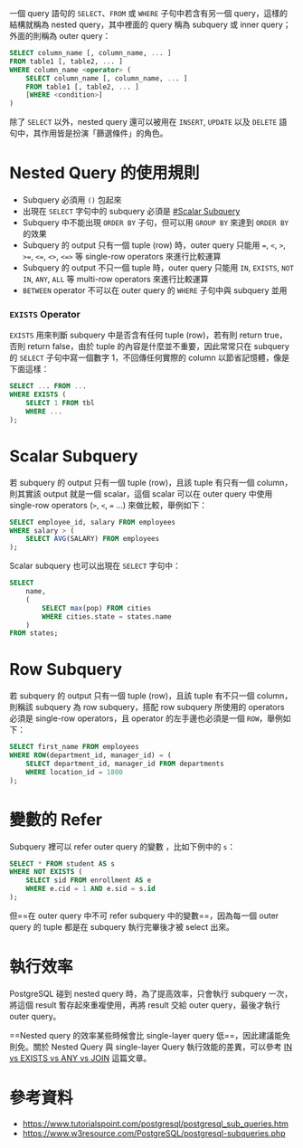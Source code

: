 一個 query 語句的 `SELECT`、`FROM` 或 `WHERE` 子句中若含有另一個 query，這樣的結構就稱為 nested query，其中裡面的 query 稱為 subquery 或 inner query；外面的則稱為 outer query：

```SQL
SELECT column_name [, column_name, ... ]
FROM table1 [, table2, ... ]
WHERE column_name <operator> (
    SELECT column_name [, column_name, ... ]
    FROM table1 [, table2, ... ]
    [WHERE <condition>]
)
```

除了 `SELECT` 以外，nested query 還可以被用在 `INSERT`, `UPDATE` 以及 `DELETE` 語句中，其作用皆是扮演「篩選條件」的角色。

# Nested Query 的使用規則

- Subquery 必須用 `()` 包起來
- 出現在 `SELECT` 字句中的 subquery 必須是 [#Scalar Subquery](</./Database/SQL/Nested Query.md#Scalar Subquery>)
- Subquery 中不能出現 `ORDER BY` 子句，但可以用 `GROUP BY` 來達到 `ORDER BY` 的效果
- Subquery 的 output 只有一個 tuple (row) 時，outer query 只能用 `=`, `<`, `>`, `>=`, `<=`, `<>`, `<=>` 等 single-row operators 來進行比較運算
- Subquery 的 output 不只一個 tuple 時，outer query 只能用 `IN`, `EXISTS`, `NOT IN`, `ANY`, `ALL` 等 multi-row operators 來進行比較運算
- `BETWEEN` operator 不可以在 outer query 的 `WHERE` 子句中與 subquery 並用

### `EXISTS` Operator

`EXISTS` 用來判斷 subquery 中是否含有任何 tuple (row)，若有則 return true，否則 return false，由於 tuple 的內容是什麼並不重要，因此常常只在 subquery 的 `SELECT` 子句中寫一個數字 1，不回傳任何實際的 column 以節省記憶體，像是下面這樣：

```SQL
SELECT ... FROM ...
WHERE EXISTS (
    SELECT 1 FROM tbl
    WHERE ...
);
```

# Scalar Subquery

若 subquery 的 output 只有一個 tuple (row)，且該 tuple 有只有一個 column，則其實該 output 就是一個 scalar，這個 scalar 可以在 outer query 中使用 single-row operators (`>`, `<`, `=` …) 來做比較，舉例如下：

```SQL
SELECT employee_id, salary FROM employees
WHERE salary > (
    SELECT AVG(SALARY) FROM employees
);
```

Scalar subquery 也可以出現在 `SELECT` 字句中：

```SQL
SELECT
    name,
    (
        SELECT max(pop) FROM cities
        WHERE cities.state = states.name
    )
FROM states;
```

# Row Subquery

若 subquery 的 output 只有一個 tuple (row)，且該 tuple 有不只一個 column，則稱該 subquery 為 row subquery，搭配 row subquery 所使用的 operators 必須是 single-row operators，且 operator 的左手邊也必須是一個 `ROW`，舉例如下：

```SQL
SELECT first_name FROM employees
WHERE ROW(department_id, manager_id) = (
    SELECT department_id, manager_id FROM departments
    WHERE location_id = 1800
);
```

# 變數的 Refer

Subquery 裡可以 refer outer query 的變數 ，比如下例中的 `s`：

```SQL
SELECT * FROM student AS s
WHERE NOT EXISTS (
    SELECT sid FROM enrollment AS e
    WHERE e.cid = 1 AND e.sid = s.id
);
```

但==在 outer query 中不可 refer subquery 中的變數==，因為每一個 outer query 的 tuple 都是在 subquery 執行完畢後才被 select 出來。

# 執行效率

PostgreSQL 碰到 nested query 時，為了提高效率，只會執行 subquery 一次，將這個 result 暫存起來重複使用，再將 result 交給 outer query，最後才執行 outer query。

==Nested query 的效率某些時候會比 single-layer query 低==，因此建議能免則免。關於 Nested Query 與 single-layer Query 執行效能的差異，可以參考 [IN vs EXISTS vs ANY vs JOIN](</Database/SQL/IN vs EXISTS vs ANY vs JOIN.md>) 這篇文章。

# 參考資料

- <https://www.tutorialspoint.com/postgresql/postgresql_sub_queries.htm>
- <https://www.w3resource.com/PostgreSQL/postgresql-subqueries.php>
